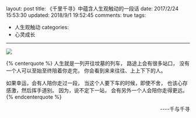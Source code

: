 layout: post
title: 《千里千寻》中蕴含人生观触动的一段话
date: 2017/2/24 15:53:30
updated: 2018/9/1 19:52:45
comments: true
tags:
- 人生观触动
categories:
- 心灵成长

---
<img src="https://eisenhao.coding.net/p/eisenhao/d/eisenhao/git/raw/master/uploads/Spirited-Away.jpg" class="full-image" />
<!-- 标签方式引用，要求版本在0.4.5或以上 -->

{% centerquote %}
人生就是一列开往坟墓的列车，
路途上会有很多站口，
没有一个人可以至始至终陪着你走完，
你会看到来来往往、上上下下的人。
<!-- more -->

如果幸运，会有人陪你走过一段，
当这个人要下车的时候，即使不舍，
也该心存感激，然后挥手道别。
因为，说不定下一站，
会有另外一个人会陪你走得更远。
{% endcenterquote %}

<div align = right>----千与千寻</div>
